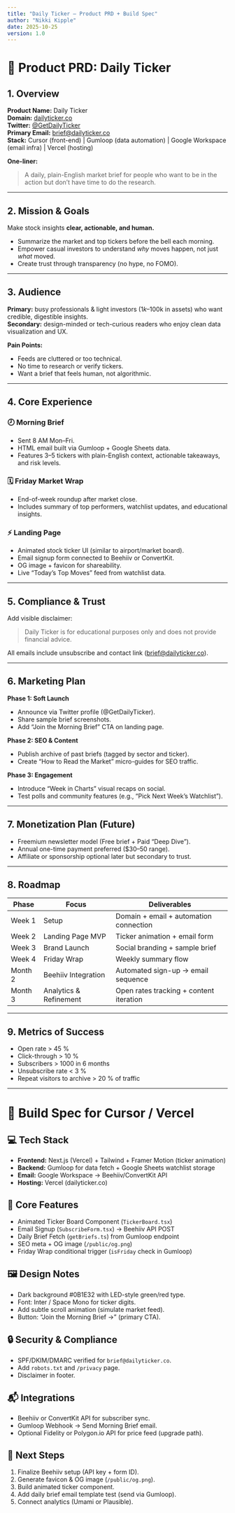 ```yaml
---
title: "Daily Ticker — Product PRD + Build Spec"
author: "Nikki Kipple"
date: 2025-10-25
version: 1.0
---
```


# 🧾 Product PRD: Daily Ticker

## 1. Overview  
**Product Name:** Daily Ticker  
**Domain:** [dailyticker.co](https://dailyticker.co)  
**Twitter:** [@GetDailyTicker](https://twitter.com/GetDailyTicker)  
**Primary Email:** brief@dailyticker.co  
**Stack:** Cursor (front-end)  |  Gumloop (data automation)  |  Google Workspace (email infra)  |  Vercel (hosting)  

**One-liner:**  
> A daily, plain-English market brief for people who want to be in the action but don’t have time to do the research.

---

## 2. Mission & Goals  
Make stock insights **clear, actionable, and human.**  
- Summarize the market and top tickers before the bell each morning.  
- Empower casual investors to understand *why* moves happen, not just *what* moved.  
- Create trust through transparency (no hype, no FOMO).  

---

## 3. Audience  
**Primary:** busy professionals & light investors ($1k–$100k in assets) who want credible, digestible insights.  
**Secondary:** design-minded or tech-curious readers who enjoy clean data visualization and UX.  

**Pain Points:**  
- Feeds are cluttered or too technical.  
- No time to research or verify tickers.  
- Want a brief that feels human, not algorithmic.  

---

## 4. Core Experience  
### 🕗 Morning Brief  
- Sent 8 AM Mon–Fri.  
- HTML email built via Gumloop + Google Sheets data.  
- Features 3–5 tickers with plain-English context, actionable takeaways, and risk levels.  

### 🗓️ Friday Market Wrap  
- End-of-week roundup after market close.  
- Includes summary of top performers, watchlist updates, and educational insights.  

### ⚡ Landing Page  
- Animated stock ticker UI (similar to airport/market board).  
- Email signup form connected to Beehiiv or ConvertKit.  
- OG image + favicon for shareability.  
- Live “Today’s Top Moves” feed from watchlist data.  

---

## 5. Compliance & Trust  
Add visible disclaimer:  
> Daily Ticker is for educational purposes only and does not provide financial advice.  

All emails include unsubscribe and contact link (brief@dailyticker.co).  

---

## 6. Marketing Plan  
**Phase 1: Soft Launch**  
- Announce via Twitter profile (@GetDailyTicker).  
- Share sample brief screenshots.  
- Add “Join the Morning Brief” CTA on landing page.  

**Phase 2: SEO & Content**  
- Publish archive of past briefs (tagged by sector and ticker).  
- Create “How to Read the Market” micro-guides for SEO traffic.  

**Phase 3: Engagement**  
- Introduce “Week in Charts” visual recaps on social.  
- Test polls and community features (e.g., “Pick Next Week’s Watchlist”).  

---

## 7. Monetization Plan (Future)  
- Freemium newsletter model (Free brief + Paid “Deep Dive”).  
- Annual one-time payment preferred ($30–50 range).  
- Affiliate or sponsorship optional later but secondary to trust.  

---

## 8. Roadmap  

| Phase | Focus | Deliverables |
|-------|-------|--------------|
| Week 1 | Setup | Domain + email + automation connection |
| Week 2 | Landing Page MVP | Ticker animation + email form |
| Week 3 | Brand Launch | Social branding + sample brief |
| Week 4 | Friday Wrap | Weekly summary flow |
| Month 2 | Beehiiv Integration | Automated sign-up → email sequence |
| Month 3 | Analytics & Refinement | Open rates tracking + content iteration |

---

## 9. Metrics of Success  
- Open rate > 45 %  
- Click-through > 10 %  
- Subscribers > 1000 in 6 months  
- Unsubscribe rate < 3 %  
- Repeat visitors to archive > 20 % of traffic  

---

# 🧰 Build Spec for Cursor / Vercel

## 💻 Tech Stack
- **Frontend:** Next.js (Vercel) + Tailwind + Framer Motion (ticker animation)  
- **Backend:** Gumloop for data fetch + Google Sheets watchlist storage  
- **Email:** Google Workspace → Beehiiv/ConvertKit API  
- **Hosting:** Vercel (dailyticker.co)  

## 🧩 Core Features
- Animated Ticker Board Component (`TickerBoard.tsx`)  
- Email Signup (`SubscribeForm.tsx`) → Beehiiv API POST  
- Daily Brief Fetch (`getBriefs.ts`) from Gumloop endpoint  
- SEO meta + OG image (`/public/og.png`)  
- Friday Wrap conditional trigger (`isFriday` check in Gumloop)  

## 🖼️ Design Notes
- Dark background #0B1E32 with LED-style green/red type.  
- Font: Inter / Space Mono for ticker digits.  
- Add subtle scroll animation (simulate market feed).  
- Button: “Join the Morning Brief →” (primary CTA).  

## 🔒 Security & Compliance
- SPF/DKIM/DMARC verified for `brief@dailyticker.co`.  
- Add `robots.txt` and `/privacy` page.  
- Disclaimer in footer.  

## 📬 Integrations
- Beehiiv or ConvertKit API for subscriber sync.  
- Gumloop Webhook → Send Morning Brief email.  
- Optional Fidelity or Polygon.io API for price feed (upgrade path).  

## 🧠 Next Steps
1. Finalize Beehiiv setup (API key + form ID).  
2. Generate favicon & OG image (`/public/og.png`).  
3. Build animated ticker component.  
4. Add daily brief email template test (send via Gumloop).  
5. Connect analytics (Umami or Plausible).  
